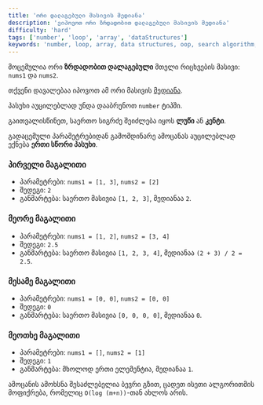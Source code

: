 ```yaml
---
title: 'ორი დალაგებული მასივის მედიანა'
description: 'ვიპოვოთ ორი ზრდადობით დალაგებული მასივის მედიანა'
difficulty: 'hard'
tags: ['number', 'loop', 'array', 'dataStructures']
keywords: 'number, loop, array, data structures, oop, search algorithm, merge algorithm, algorithm'
---
```


მოცემულია ორი **ზრდადობით დალაგებული** მთელი რიცხვების მასივი: `nums1` და `nums2`.

თქვენი დავალებაა იპოვოთ ამ ორი მასივის [მედიანა](https://en.wikipedia.org/wiki/Median).

პასუხი აუცილებლად უნდა დააბრუნოთ `number` ტიპში.

გაითვალისწინეთ, საერთო სიგრძე შეიძლება იყოს **ლუწი** ან **კენტი**.

გადაცემული პარამეტრებიდან გამომდინარე ამოცანას აუცილებლად ექნება **ერთი სწორი პასუხი**.

### პირველი მაგალითი

- პარამეტრები: `nums1 = [1, 3]`, `nums2 = [2]`
- შედეგი: `2`
- განმარტება: საერთო მასივია `[1, 2, 3]`, მედიანაა `2`.

### მეორე მაგალითი

- პარამეტრები: `nums1 = [1, 2]`, `nums2 = [3, 4]`
- შედეგი: `2.5`
- განმარტება: საერთო მასივია `[1, 2, 3, 4]`, მედიანაა `(2 + 3) / 2 = 2.5`.

### მესამე მაგალითი

- პარამეტრები: `nums1 = [0, 0]`, `nums2 = [0, 0]`
- შედეგი: `0`
- განმარტება: საერთო მასივია `[0, 0, 0, 0]`, მედიანაა `0`.

### მეოთხე მაგალითი

- პარამეტრები: `nums1 = []`, `nums2 = [1]`
- შედეგი: `1`
- განმარტება: მხოლოდ ერთი ელემენტია, მედიანაა `1`.

ამოცანის ამოხსნა შესაძლებელია ბევრი გზით,
ცადეთ ისეთი ალგორითმის მოფიქრება, რომელიც `O(log (m+n))`-თან ახლოს არის.